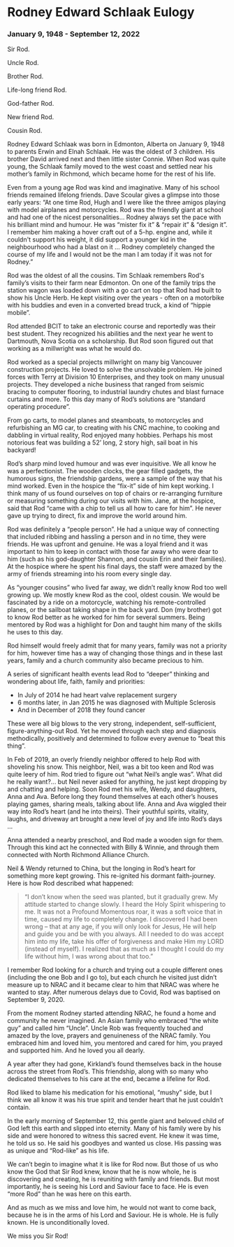 # Rodney Edward Schlaak Eulogy

### January 9, 1948 - September 12, 2022

Sir Rod.

Uncle Rod.

Brother Rod.

Life-long friend Rod.

God-father Rod.

New friend Rod.

Cousin Rod.

Rodney Edward Schlaak was born in Edmonton, Alberta on January 9, 1948 to parents Erwin and
Elnah Schlaak. He was the oldest of 3 children. His brother David arrived next and then little sister
Connie. When Rod was quite young, the Schlaak family moved to the west coast and settled near
his mother’s family in Richmond, which became home for the rest of his life.

Even from a young age Rod was kind and imaginative. Many of his school friends remained
lifelong friends. Dave Scoular gives a glimpse into those early years: “At one time Rod, Hugh and I
were like the three amigos playing with model airplanes and motorcycles. Rod was the friendly
giant at school and had one of the nicest personalities… Rodney always set the pace with his
brilliant mind and humour. He was “mister fix it” & “repair it” & “design it”. I remember him
making a hover craft out of a 5-hp. engine and, while it couldn't support his weight, it did support
a younger kid in the neighbourhood who had a blast on it … Rodney completely changed the
course of my life and I would not be the man I am today if it was not for Rodney.”

Rod was the oldest of all the cousins. Tim Schlaak remembers Rod's family’s visits to their farm
near Edmonton. On one of the family trips the station wagon was loaded down with a go cart on
top that Rod had built to show his Uncle Herb. He kept visiting over the years - often on a
motorbike with his buddies and even in a converted bread truck, a kind of “hippie mobile”.

Rod attended BCIT to take an electronic course and reportedly was their best student. They
recognized his abilities and the next year he went to Dartmouth, Nova Scotia on a scholarship. But
Rod soon figured out that working as a millwright was what he would do.

Rod worked as a special projects millwright on many big Vancouver construction projects. He
loved to solve the unsolvable problem. He joined forces with Terry at Division 10 Enterprises, and
they took on many unusual projects. They developed a niche business that ranged from seismic
bracing to computer flooring, to industrial laundry chutes and blast furnace curtains and more. To
this day many of Rod’s solutions are “standard operating procedure”.

From go carts, to model planes and steamboats, to motorcycles and refurbishing an MG car, to
creating with his CNC machine, to cooking and dabbling in virtual reality, Rod enjoyed many
hobbies. Perhaps his most notorious feat was building a 52’ long, 2 story high, sail boat in his
backyard!

Rod’s sharp mind loved humour and was ever inquisitive. We all know he was a perfectionist. The
wooden clocks, the gear filled gadgets, the humorous signs, the friendship gardens, were a
sample of the way that his mind worked. Even in the hospice the “fix-it” side of him kept working.
I think many of us found ourselves on top of chairs or re-arranging furniture or measuring
something during our visits with him. Jane, at the hospice, said that Rod “came with a chip to tell
us all how to care for him”. He never gave up trying to direct, fix and improve the world around
him.

Rod was definitely a “people person”. He had a unique way of connecting that included ribbing
and hassling a person and in no time, they were friends. He was upfront and genuine. He was a
loyal friend and it was important to him to keep in contact with those far away who were dear to
him (such as his god-daughter Shannon, and cousin Erin and their families). At the hospice where
he spent his final days, the staff were amazed by the army of friends streaming into his room
every single day.

As “younger cousins” who lived far away, we didn’t really know Rod too well growing up. We
mostly knew Rod as the cool, oldest cousin. We would be fascinated by a ride on a motorcycle,
watching his remote-controlled planes, or the sailboat taking shape in the back yard. Don (my
brother) got to know Rod better as he worked for him for several summers. Being mentored by
Rod was a highlight for Don and taught him many of the skills he uses to this day.

Rod himself would freely admit that for many years, family was not a priority for him, however
time has a way of changing those things and in these last years, family and a church community
also became precious to him.

A series of significant health events lead Rod to “deeper” thinking and wondering about life, faith,
family and priorities:
- In July of 2014 he had heart valve replacement surgery
- 6 months later, in Jan 2015 he was diagnosed with Multiple Sclerosis
- And in December of 2018 they found cancer

These were all big blows to the very strong, independent, self-sufficient, figure-anything-out Rod.
Yet he moved through each step and diagnosis methodically, positively and determined to follow
every avenue to “beat this thing”.

In Feb of 2019, an overly friendly neighbor offered to help Rod with shoveling his snow. This
neighbor, Neil, was a bit too keen and Rod was quite leery of him. Rod tried to figure out “what
Neil’s angle was”. What did he really want?... but Neil never asked for anything, he just kept
dropping by and chatting and helping. Soon Rod met his wife, Wendy, and daughters, Anna and
Ava. Before long they found themselves at each other’s houses playing games, sharing meals,
talking about life. Anna and Ava wiggled their way into Rod’s heart (and he into theirs). Their
youthful spirits, vitality, laughs, and driveway art brought a new level of joy and life into Rod’s
days …

Anna attended a nearby preschool, and Rod made a wooden sign for them. Through this kind act
he connected with Billy & Winnie, and through them connected with North Richmond Alliance
Church.

Neil & Wendy returned to China, but the longing in Rod’s heart for something more kept growing.
This re-ignited his dormant faith-journey. Here is how Rod described what happened:
>“I don’t know when the seed was planted, but it gradually grew. My attitude started to
change slowly. I heard the Holy Spirit whispering to me. It was not a Profound
Momentous roar, it was a soft voice that in time, caused my life to completely change. I
discovered I had been wrong – that at any age, if you will only look for Jesus, He will help
and guide you and be with you always. All I needed to do was accept him into my life,
take his offer of forgiveness and make Him my LORD (instead of myself). I realized that as
much as I thought I could do my life without him, I was wrong about that too.”

I remember Rod looking for a church and trying out a couple different ones (including the one Bob
and I go to), but each church he visited just didn’t measure up to NRAC and it became clear to him
that NRAC was where he wanted to stay. After numerous delays due to Covid, Rod was baptised
on September 9, 2020.

From the moment Rodney started attending NRAC, he found a home and community he never
imagined. An Asian family who embraced “the white guy” and called him “Uncle”. Uncle Rob was
frequently touched and amazed by the love, prayers and genuineness of the NRAC family. You
embraced him and loved him, you mentored and cared for him, you prayed and supported him.
And he loved you all dearly.

A year after they had gone, Kirkland’s found themselves back in the house across the street from
Rod’s. This friendship, along with so many who dedicated themselves to his care at the end,
became a lifeline for Rod.

Rod liked to blame his medication for his emotional, “mushy” side, but I think we all know it was
his true spirit and tender heart that he just couldn’t contain.

In the early morning of September 12, this gentle giant and beloved child of God left this earth
and slipped into eternity. Many of his family were by his side and were honored to witness this
sacred event. He knew it was time, he told us so. He said his goodbyes and wanted us close. His
passing was as unique and “Rod-like” as his life.

We can’t begin to imagine what it is like for Rod now. But those of us who know the God that Sir
Rod knew, know that he is now whole, he is discovering and creating, he is reuniting with family
and friends. But most importantly, he is seeing his Lord and Saviour face to face. He is even
“more Rod” than he was here on this earth.

And as much as we miss and love him, he would not want to come back, because he is in the arms
of his Lord and Saviour. He is whole. He is fully known. He is unconditionally loved.

We miss you Sir Rod!
